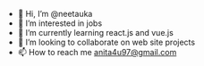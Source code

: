 - 👋 Hi, I’m @neetauka
- 👀 I’m interested in jobs
- 🌱 I’m currently learning react.js and vue.js
- 💞️ I’m looking to collaborate on web site projects
- 📫 How to reach me anita4u97@gmail.com

<!---
neetauka/neetauka is a ✨ special ✨ repository because its `README.md` (this file) appears on your GitHub profile.
You can click the Preview link to take a look at your changes.
--->
